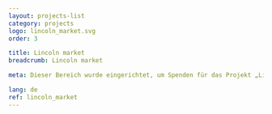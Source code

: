```yaml
---
layout: projects-list
category: projects
logo: lincoln_market.svg
order: 3

title: Lincoln market
breadcrumb: Lincoln market

meta: Dieser Bereich wurde eingerichtet, um Spenden für das Projekt „Lincoln&nbsp;virus“ zu sammeln. Durch den Kauf von Produkten bei unseren Partnern unterstützen Sie unser Projekt finanziell. Unsere Partner sind die bekanntesten und wichtigsten Verlage und Lieferanten von Waren.

lang: de
ref: lincoln_market
---
```

